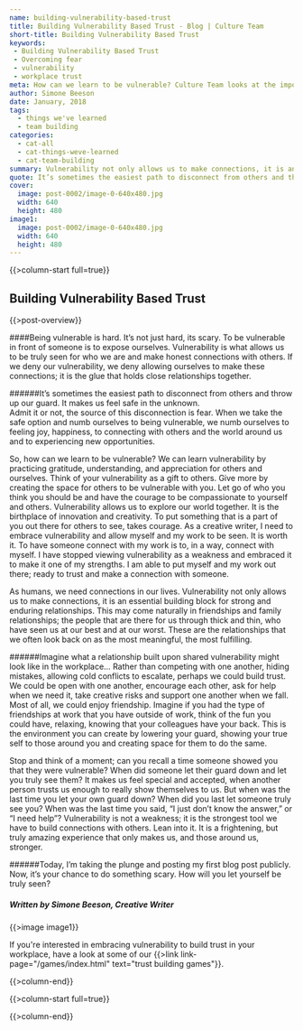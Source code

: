 ```yaml
---
name: building-vulnerability-based-trust
title: Building Vulnerability Based Trust - Blog | Culture Team
short-title: Building Vulnerability Based Trust
keywords: 
 - Building Vulnerability Based Trust
 - Overcoming fear
 - vulnerability
 - workplace trust
meta: How can we learn to be vulnerable? Culture Team looks at the importance of vulnerability in their blog article, 'Building Vulnerability Based Trust'.
author: Simone Beeson
date: January, 2018
tags:
  - things we've learned
  - team building
categories:
  - cat-all
  - cat-things-weve-learned
  - cat-team-building
summary: Vulnerability not only allows us to make connections, it is an essential building block for strong and enduring relationships. 
quote: It’s sometimes the easiest path to disconnect from others and throw up our guard. It makes us feel safe in the unknown.  Admit it or not, the source of this disconnection is fear.
cover:
  image: post-0002/image-0-640x480.jpg
  width: 640
  height: 480
image1:
  image: post-0002/image-0-640x480.jpg
  width: 640
  height: 480
---
```

{{>column-start full=true}}

## Building Vulnerability Based Trust

{{>post-overview}}

####Being vulnerable is hard. It’s not just hard, its scary. To be vulnerable in front of someone is to expose ourselves. Vulnerability is what allows us to be truly seen for who we are and make honest connections with others. If we deny our vulnerability, we deny allowing ourselves to make these connections; it is the glue that holds close relationships together.
 ######It’s sometimes the easiest path to disconnect from others and throw up our guard. It makes us feel safe in the unknown.  
Admit it or not, the source of this disconnection is fear. When we take the safe option and numb ourselves to being vulnerable, we numb ourselves to feeling joy, happiness, to connecting with others and the world around us and to experiencing new opportunities.
So, how can we learn to be vulnerable? We can learn vulnerability by practicing gratitude, understanding, and appreciation for others and ourselves. Think of your vulnerability as a gift to others. Give more by creating the space for others to be vulnerable with you. Let go of who you think you should be and have the courage to be compassionate to yourself and others. Vulnerability allows us to explore our world together. It is the birthplace of innovation and creativity. To put something that is a part of you out there for others to see, takes courage. As a creative writer, I need to embrace vulnerability and allow myself and my work to be seen. It is worth it. To have someone connect with my work is to, in a way, connect with myself. I have stopped viewing vulnerability as a weakness and embraced it to make it one of my strengths. I am able to put myself and my work out there; ready to trust and make a connection with someone.
As humans, we need connections in our lives. Vulnerability not only allows us to make connections, it is an essential building block for strong and enduring relationships. This may come naturally in friendships and family relationships; the people that are there for us through thick and thin, who have seen us at our best and at our worst. These are the relationships that we often look back on as the most meaningful, the most fulfilling. 
######Imagine what a relationship built upon shared vulnerability might look like in the workplace… 
Rather than competing with one another, hiding mistakes, allowing cold conflicts to escalate, perhaps we could build trust. We could be open with one another, encourage each other, ask for help when we need it, take creative risks and support one another when we fall. Most of all, we could enjoy friendship. Imagine if you had the type of friendships at work that you have outside of work, think of the fun you could have, relaxing, knowing that your colleagues have your back. This is the environment you can create by lowering your guard, showing your true self to those around you and creating space for them to do the same.Stop and think of a moment; can you recall a time someone showed you that they were vulnerable? When did someone let their guard down and let you truly see them? It makes us feel special and accepted, when another person trusts us enough to really show themselves to us. But when was the last time you let your own guard down? When did you last let someone truly see you? When was the last time you said, “I just don’t know the answer,” or “I need help”? Vulnerability is not a weakness; it is the strongest tool we have to build connections with others. Lean into it. It is a frightening, but truly amazing experience that only makes us, and those around us, stronger.######Today, I’m taking the plunge and posting my first blog post publicly. Now, it’s your chance to do something scary. How will you let yourself be truly seen?
##### _Written by Simone Beeson, Creative Writer_ 
{{>image image1}}

If you're interested in embracing vulnerability to build trust in your workplace, have a look at some of our {{>link link-page="/games/index.html" text="trust building games"}}.


{{>column-end}}

{{>column-start full=true}}

{{>column-end}}